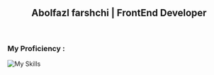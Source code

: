 <h2 align = 'center'>Abolfazl farshchi | FrontEnd Developer</h2><br/>



<h3>My Proficiency :</h3>
<img src='https://skillicons.dev/icons?i=html,css,js,wordpress,git,github' alt = 'My Skills' />
